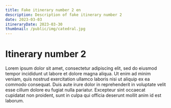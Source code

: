 ```yaml
---
title: Fake itinerary number 2 en 
description: Description of fake itinerary number 2
date: 2023-03-03
itineraryDate: 2023-03-30
thumbnail: /public/img/catedral.jpg
---
```


# Itinerary number 2

Lorem ipsum dolor sit amet, consectetur adipiscing elit, sed do eiusmod tempor incididunt ut labore et dolore magna aliqua. Ut enim ad minim veniam, quis nostrud exercitation ullamco laboris nisi ut aliquip ex ea commodo consequat. Duis aute irure dolor in reprehenderit in voluptate velit esse cillum dolore eu fugiat nulla pariatur. Excepteur sint occaecat cupidatat non proident, sunt in culpa qui officia deserunt mollit anim id est laborum.
